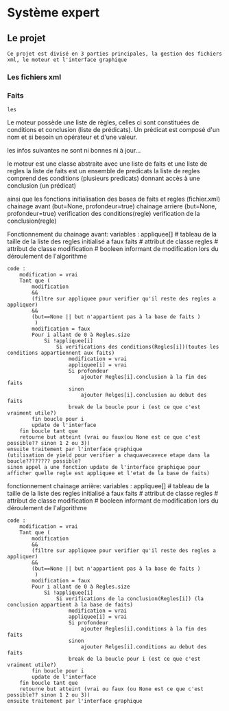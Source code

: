 # Système expert

## Le projet

	Ce projet est divisé en 3 parties principales, la gestion des fichiers xml, le moteur et l'interface graphique 

### Les fichiers xml

### Faits

	les 

Le moteur possède une liste de règles, celles ci sont constituées de conditions et conclusion (liste de prédicats).
Un prédicat est composé d'un nom et si besoin un opérateur et d'une valeur.

les infos suivantes ne sont ni bonnes ni à jour...

le moteur est une classe abstraite avec une liste de faits et une liste de regles
	la liste de faits est un ensemble de predicats
	la liste de regles comprend des conditions (plusieurs predicats) donnant accès à une conclusion (un prédicat)
	
ainsi que les fonctions
	initialisation des bases de faits et regles (fichier.xml)
	chainage avant (but=None, profondeur=true)
	chainage arriere (but=None, profondeur=true)
	verification des conditions(regle)
	verification de la conclusion(regle)
	
	
Fonctionnement du chainage avant:
	variables :
		appliquee[] 	# tableau de la taille de la liste des regles initialisé a faux
		faits 		# attribut de classe
		regles		# attribut de classe
		modification	# booleen informant de modification lors du déroulement de l'algorithme
		
	code :
		modification = vrai
		Tant que ( 	
			modification 
			&& 
			(filtre sur appliquee pour verifier qu'il reste des regles a appliquer) 
			&& 
			(but==None || but n'appartient pas à la base de faits )
			 )
			modification = faux
			Pour i allant de 0 à Regles.size
				Si !appliquee[i]
					Si verifications des conditions(Regles[i])(toutes les conditions appartiennent aux faits)
						modification = vrai
						appliquee[i] = vrai
						Si profondeur
							ajouter Regles[i].conclusion à la fin des faits
						sinon
							ajouter Relges[i].conclusion au debut des faits
						break de la boucle pour i (est ce que c'est vraiment utile?)
			fin boucle pour i
			update de l'interface
		fin boucle tant que
		retourne but atteint (vrai ou faux(ou None est ce que c'est possible?? sinon 1 2 ou 3))
	ensuite traitement par l'interface graphique 
	(utilisation de yield pour verifier a chaquavecavece etape dans la boucle???????? possible?
	sinon appel a une fonction update de l'interface graphique pour afficher quelle regle est appliquee et l'etat de la base de faits)

fonctionnement chainage arrière:
	variables :
		appliquee[] 	# tableau de la taille de la liste des regles initialisé a faux
		faits 		# attribut de classe
		regles		# attribut de classe
		modification	# booleen informant de modification lors du déroulement de l'algorithme
		
	code :
		modification = vrai
		Tant que ( 	
			modification 
			&& 
			(filtre sur appliquee pour verifier qu'il reste des regles a appliquer) 
			&& 
			(but==None || but n'appartient pas à la base de faits )
			 )
			modification = faux
			Pour i allant de 0 à Regles.size
				Si !appliquee[i]
					Si verifications de la conclusion(Regles[i]) (la conclusion appartient à la base de faits)
						modification = vrai
						appliquee[i] = vrai
						Si profondeur
							ajouter Regles[i].conditions à la fin des faits
						sinon
							ajouter Relges[i].conditions au debut des faits
						break de la boucle pour i (est ce que c'est vraiment utile?)
			fin boucle pour i
			update de l'interface
		fin boucle tant que
		retourne but atteint (vrai ou faux (ou None est ce que c'est possible?? sinon 1 2 ou 3))
	ensuite traitement par l'interface graphique 
